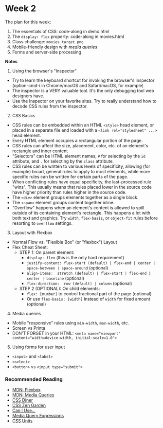 # Week 2

The plan for this week:

1. The essentials of CSS: code-along in demo.html
2. The `display: flex` property: code-along in movies.html
3. Class challenge: `movies_target.png`
4. Mobile-friendly design with _media queries_
5. Forms and server-side processing


**Notes**

1. Using the browser's "Inspector"
  * Try to learn the keyboard shortcut for invoking the browser's inspector (option-cmd-i in Chrome/macOS and Safari/macOS, for example)
  * The inspector is a VERY valuable tool. It's the only debugging tool web designers have.
  * Use the Inspector on your favorite sites. Try to really understand how to decode CSS rules from the inspector.

2. CSS Basics
  * CSS rules can be embedded within an HTML `<style>` head element, or placed in a separate file and loaded with a `<link rel="stylesheet" ...>` head element.
  * Every HTML element occupies a rectangular portion of the page.
  * CSS rules can affect the size, placement, color, etc. of an element's rectangle and inner content
  * "Selectors" can be HTML element names, `#` for selecting by the `id` attribute, and `.` for selecting by the `class` attribute.
  * CSS rules can be written to various levels of specificity, allowing (for example) broad, general rules to apply to most elements, while more specific rules can be written for certain parts of the page.
  * When conflicting rules have equal specificity, the last-processed rule "wins".  This usually means that rules placed lower in the source code have higher priority than rules higher in the source code.
  * The `<div>` element groups elements together as a single block.
  * The `<span>` element groups content together inline.
  * "Overflow" happens when an element's content is allowed to spill
    outside of its containing element's rectangle.  This happens a lot
    with both text and graphics.  Try `width`, `flex-basis`, or `object-fit` rules before resorting to `overflow` settings.

3. Layout with Flexbox
  * Normal Flow vs. "Flexible Box" (or "flexbox") Layout
  * Flex Cheat Sheet:
    * STEP 1: On parent element:
      * `display: flex` (this is the only hard requirement)
      * `justify-content: flex-start (default) | flex-end | center | space-between | space-around` (optional)
      * `align-items:  stretch (default) | flex-start | flex-end | center | baseline` (optional)
      * `flex-direction:  row (default) | column` (optional)
    * STEP 2 (OPTIONAL): On child elements:
      * `flex: [number]` to control fractional part of the page (optional)
      * Or use `flex-basis: [width]` instead of `width` for fixed amount (optional)

4. Media queries
  * Mobile "responsive" rules using `min-width`, `max-width`, etc.
  * Screen vs Printa
  * DON'T FORGET in your HTML: `<meta name="viewport" content="width=device-width, initial-scale=1.0">`
  
5. Using forms for user input
  * `<input>` and `<label>`
  * `<select>`
  * `<button>` vs `<input type="submit">`


### Recommended Reading
* [MDN: Flexbox](https://developer.mozilla.org/en-US/docs/Glossary/Flexbox)
* [MDN: Media Queries](https://developer.mozilla.org/en-US/docs/Web/CSS/Media_Queries/Using_media_queries)
* [CSS Diner](https://flukeout.github.io/)
* [CSS Zen Garden](http://www.csszengarden.com/)
* [Can I Use...](http://www.caniuse.com/)
* [Media Query Expressions](https://www.w3schools.com/cssref/css3_pr_mediaquery.asp)
* [CSS Units](https://www.w3.org/Style/Examples/007/units.en.html)

